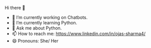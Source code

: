 Hi there 👋

- 🔭 I’m currently working on Chatbots.
- 🌱 I’m currently learning Python.
- 💬 Ask me about Python.
- 📫 How to reach me: https://www.linkedin.com/in/ojas-sharma4/
- 😄 Pronouns: She/ Her

<!--- 👯 I’m looking to collaborate on-->
<!--- 🤔 I’m looking for help with ...-->
